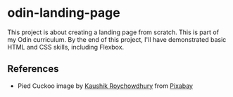 # odin-landing-page

This project is about creating a landing page from scratch. This is part of my Odin curriculum. By the end of this project, I'll have demonstrated basic HTML and CSS skills, including Flexbox.

## References
- Pied Cuckoo image by [Kaushik Roychowdhury](https://pixabay.com/users/down2wild-51447999/) from [Pixabay](https://pixabay.com/)
